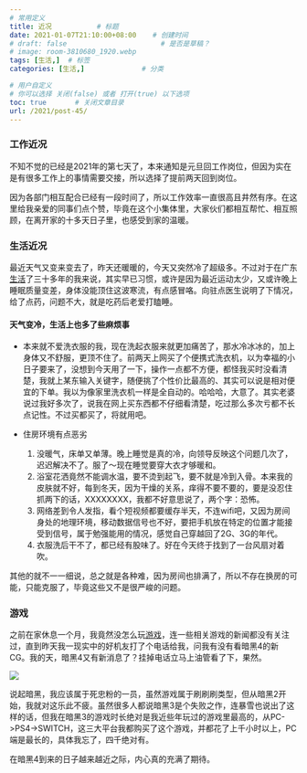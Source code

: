 ```yaml
---
# 常用定义
title: 近况           # 标题
date: 2021-01-07T21:10:00+08:00    # 创建时间
# draft: false                       # 是否是草稿？
# image: room-3810680_1920.webp
tags: [生活,]  # 标签
categories: [生活,]              # 分类

# 用户自定义
# 你可以选择 关闭(false) 或者 打开(true) 以下选项
toc: true       # 关闭文章目录
url: /2021/post-45/
---
```


### 工作近况

不知不觉的已经是2021年的第七天了，本来通知是元旦回工作岗位，但因为实在是有很多工作上的事情需要交接，所以选择了提前两天回到岗位。

因为各部门相互配合已经有一段时间了，所以工作效率一直很高且井然有序。在这里给我亲爱的同事们点个赞，毕竟在这个小集体里，大家伙们都相互帮忙、相互照顾，在离开家的十多天日子里，也感受到家的温暖。 

### 生活近况

最近天气又变来变去了，昨天还暖暖的，今天又突然冷了超级多。不过对于在广东[生活](生活.md)了三十多年的我来说，其实早已习惯，或许是因为最近运动太少，又或许晚上睡眠质量变差，身体没能顶住这波寒流，有点感冒咯。向驻点医生说明了下情况，给了点药，问题不大，就是吃药后老爱打瞌睡。

#### 天气变冷，生活上也多了些麻烦事

- 本来就不爱洗衣服的我，现在洗起衣服来就更加痛苦了，那水冷冰冰的，加上身体又不舒服，更顶不住了。前两天上网买了个便携式洗衣机，以为幸福的小日子要来了，没想到今天用了一下，操作一点都不方便，都怪我买时没看清楚，我就上某东输入关键字，随便挑了个性价比最高的、其实可以说是相对便宜的下单。我以为像家里洗衣机一样是全自动的。哈哈哈，大意了。其实老婆说过我好多次了，说我在网上买东西都不仔细看清楚，吃过那么多次亏都不长点记性。不过买都买了，将就用吧。

- 住房环境有点恶劣

  1. 没暖气，床单又单薄。晚上睡觉是真的冷，向领导反映这个问题几次了，迟迟解决不了。服了～现在睡觉要穿大衣才够暖和。
  2. 浴室花洒竟然不能调水温，要不烫到起飞，要不就是冷到入骨。本来我的皮肤就不好，每到冬天，因为干燥的关系，痒得不要不要的，要是没忍住抓两下的话，XXXXXXXX，我都不好意思说了，两个字：恐怖。
  3. 网络差到令人发指，看个短视频都要缓存半天，不连wifi吧，又因为房间身处的地理环境，移动数据信号也不好，要把手机放在特定的位置才能接受到信号，属于勉强能用的情况，感觉自己穿越回了2G、3G的年代。
  4. 衣服洗后干不了，都已经有股味了。好在今天终于找到了一台风扇对着吹。

其他的就不一一细说，总之就是各种难，因为房间也排满了，所以不存在换房的可能，只能克服了，毕竟这些又不是很严峻的问题。

### 游戏

之前在家休息一个月，我竟然没怎么玩[游戏](游戏.md)，连一些相关游戏的新闻都没有关注过，直到昨天我一现实中的好机友打了个电话给我，问我有没有看暗黑4的新CG。我的天，暗黑4又有新消息了？挂掉电话立马上油管看了下，果然。

![](https://cdn.qylao.com/laomai/2023/02/27/163fc2f432e1ff-1.webp)

说起暗黑，我应该属于死忠粉的一员，虽然游戏属于刷刷刷类型，但从暗黑2开始，我就对这乐此不疲。虽然很多人都说暗黑3是个失败之作，连暴雪也说出了这样的话，但我在暗黑3的游戏时长绝对是我近些年玩过的游戏里最高的，从PC->PS4->SWITCH，这三大平台我都购买了这个游戏，并都花了上千小时以上，PC端是最长的，具体我忘了，四千绝对有。

在暗黑4到来的日子越来越近之际，内心真的充满了期待。